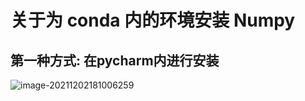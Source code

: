 # 关于为 conda 内的环境安装 Numpy

## 第一种方式: 在pycharm内进行安装

![image-20211202181006259](C:\Users\林深雾起\AppData\Roaming\Typora\typora-user-images\image-20211202181006259.png)









```cmd

```



